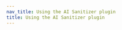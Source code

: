 ```yaml
---
nav_title: Using the AI Sanitizer plugin
title: Using the AI Sanitizer plugin 
---
```

<!-- how-to/tutorial goes here -->
